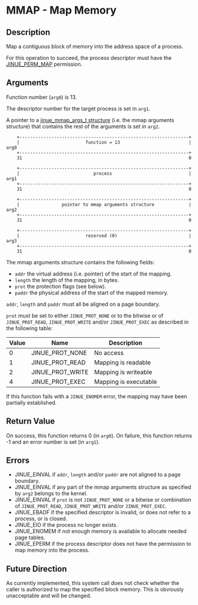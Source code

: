 # MMAP - Map Memory

## Description

Map a contiguous block of memory into the address space of a process.

For this operation to succeed, the process descriptor must have the
[JINUE_PERM_MAP](../include/jinue/shared/asm/permissions.h) permission.

## Arguments

Function number (`arg0`) is 13.

The descriptor number for the target process is set in `arg1`.

A pointer to a [jinue_mmap_args_t structure](../../include/jinue/shared/types.h)
(i.e. the mmap arguments structure) that contains the rest of the arguments is
set in `arg2`.

```
    +----------------------------------------------------------------+
    |                         function = 13                          |  arg0
    +----------------------------------------------------------------+
    31                                                               0
    
    +----------------------------------------------------------------+
    |                            process                             |  arg1
    +----------------------------------------------------------------+
    31                                                               0
    
    +----------------------------------------------------------------+
    |                pointer to mmap arguments structure             |  arg2
    +----------------------------------------------------------------+
    31                                                               0

    +----------------------------------------------------------------+
    |                         reserved (0)                           |  arg3
    +----------------------------------------------------------------+
    31                                                               0
```

The mmap arguments structure contains the following fields:

* `addr` the virtual address (i.e. pointer) of the start of the mapping.
* `length` the length of the mapping, in bytes.
* `prot` the protection flags (see below).
* `paddr` the physical address of the start of the mapped memory.

`addr`, `length` and `paddr` must all be aligned on a page boundary.

`prot` must be set to either `JINUE_PROT_NONE` or to the bitwise or of
`JINUE_PROT_READ`, `JINUE_PROT_WRITE` and/or `JINUE_PROT_EXEC` as described in
the following table:

| Value | Name             | Description           |
|-------|------------------|-----------------------|
| 0     | JINUE_PROT_NONE  | No access             |
| 1     | JINUE_PROT_READ  | Mapping is readable   |
| 2     | JINUE_PROT_WRITE | Mapping is writeable  |
| 4     | JINUE_PROT_EXEC  | Mapping is executable |

If this function fails with a `JINUE_ENOMEM` error, the mapping may have been
partially established.

## Return Value

On success, this function returns 0 (in `arg0`). On failure, this function
returns -1 and an error number is set (in `arg1`).

## Errors

* JINUE_EINVAL if `addr`, `length` and/or `paddr` are not aligned to a page
boundary.
* JINUE_EINVAL if any part of the mmap arguments structure as specified by
`arg2` belongs to the kernel.
* JINUE_EINVAL if `prot` is not `JINUE_PROT_NONE` or a bitwise or combination
of `JINUE_PROT_READ`, `JINUE_PROT_WRITE` and/or `JINUE_PROT_EXEC`.
* JINUE_EBADF if the specified descriptor is invalid, or does not refer to a
process, or is closed.
* JINUE_EIO if the process no longer exists.
* JINUE_ENOMEM if not enough memory is available to allocate needed page
tables.
* JINUE_EPERM if the process descriptor does not have the permission to map
memory into the process.

## Future Direction

As currently implemented, this system call does not check whether the caller is
authorized to map the specified block memory. This is obviously unacceptable and
will be changed.
